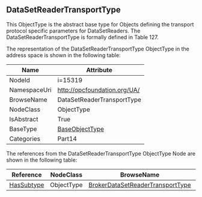 <!-- objecttype -->
## DataSetReaderTransportType
This ObjectType is the abstract base type for Objects defining the transport protocol specific parameters for DataSetReaders. The DataSetReaderTransportType is formally defined in Table 127.  
<!-- end of text -->
The representation of the DataSetReaderTransportType ObjectType in the address space is shown in the following table:  

|Name|Attribute|
|---|---|
|NodeId|i=15319|
|NamespaceUri|http://opcfoundation.org/UA/|
|BrowseName|DataSetReaderTransportType|
|NodeClass|ObjectType|
|IsAbstract|True|
|BaseType|[BaseObjectType](../../../Part5/ObjectTypes/BaseObjectType/readme.md)|
|Categories|Part14|

The references from the DataSetReaderTransportType ObjectType Node are shown in the following table:  

|Reference|NodeClass|BrowseName|DataType|TypeDefinition|ModellingRule|
|---|---|---|---|---|---|
|[HasSubtype](../../../Part3/ReferenceTypes/HasSubtype/readme.md)|ObjectType|[BrokerDataSetReaderTransportType](#BrokerDataSetReaderTransportType)||||


